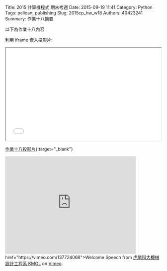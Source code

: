 Title: 2015 計算機程式 期末考週
Date: 2015-09-19 11:41
Category: Python
Tags: pelican, publishing
Slug: 2015cp_hw_w18
Authors: 40423241
Summary: 作業十八摘要

以下為作業十八內容

利用 iframe 嵌入投影片:

<iframe src="40423241_cp_w18_p.html" width="500" height="300"></iframe>

[作業十八投影片](40423241_cp_w18_p.html){:target="_blank"}



<iframe width="420" height="315" src="https://www.youtube.com/embed/q6EoRBvdVPQ" frameborder="0" allowfullscreen></iframe> href="https://vimeo.com/137724068">Welcome Speech</a> from <a href="https://vimeo.com/user24079973">虎尾科大機械設計工程系 KMOL</a> on <a href="https://vimeo.com">Vimeo</a>.</p>
